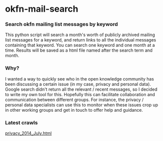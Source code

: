 okfn-mail-search
================

### Search okfn mailing list messages by keyword

This python script will search a month's worth of publicly archived mailing list messages for a keyword, and return links to all the individual messages containing that keyword. You can search one keyword and one month at a time. Results will be saved as a html file named after the search term and month.

### Why?

I wanted a way to quickly see who in the open knowledge community has been discussing a certain issue (in my case, privacy and personal data). Google search didn't return all the relevant / recent messages, so I decided to write my own tool for this. Hopefully this can facilitate collaboration and communication between different groups. For instance, the privacy / personal data specialists can use this to monitor when these issues crop up in other working groups and get in touch to offer help and guidance.

### Latest crawls


[privacy_2014_July.html](http://rdbinns.github.io/okfn-mail-search/privacy_2014_July.html)
